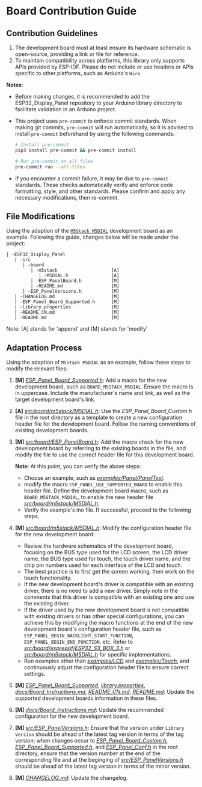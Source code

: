 # Board Contribution Guide

## Contribution Guidelines

1. The development board must at least ensure its hardware schematic is open-source, providing a link or file for reference.
2. To maintain compatibility across platforms, this library only supports APIs provided by ESP-IDF. Please do not include or use headers or APIs specific to other platforms, such as Arduino's `Wire`.

**Notes**:

- Before making changes, it is recommended to add the ESP32_Display_Panel repository to your Arduino library directory to facilitate validation in an Arduino project.
- This project uses `pre-commit` to enforce commit standards. When making git commits, `pre-commit` will run automatically, so it is advised to install `pre-commit` beforehand by using the following commands:

   ```bash
   # Install pre-commit
   pip3 install pre-commit && pre-commit install

   # Run pre-commit on all files
   pre-commit run --all-files
   ```

- If you encounter a commit failure, it may be due to `pre-commit` standards. These checks automatically verify and enforce code formatting, style, and other standards. Please confirm and apply any necessary modifications, then re-commit.

## File Modifications

Using the adaption of the [`M5Stack M5DIAL`](https://github.com/esp-arduino-libs/ESP32_Display_Panel/commit/1886c668468626b9dd2ae975f7db12df5413378e) development board as an example. Following this guide, changes below will be made under the project:

```
| -ESP32_Display_Panel
   | -src
      | -board
         | -m5stack                    [A]
            | -M5DIAL.h                [A]
         | -ESP_PanelBoard.h           [M]
         | -README.md                  [M]
      | -ESP_PanelVersions.h           [M]
   | -CHANGELOG.md                     [M]
   | -ESP_Panel_Board_Supported.h      [M]
   | -library.properties               [M]
   | -README_CN.md                     [M]
   | -README.md                        [M]
```
Note: [A] stands for 'append' and [M] stands for 'modify'

## Adaptation Process

Using the adaption of `M5Stack M5DIAL` as an example, follow these steps to modify the relevant files:

1. **[M]** *[ESP_Panel_Board_Supported.h](../ESP_Panel_Board_Supported.h)*: Add a macro for the new development board, such as `BOARD_M5STACK_M5DIAL`. Ensure the macro is in uppercase. Include the manufacturer's name and link, as well as the target development board's link.
2. **[A]** *[src/board/m5stack/M5DIAL.h](../src/board/m5stack/M5DIAL.h)*: Use the *ESP_Panel_Board_Custom.h* file in the root directory as a template to create a new configuration header file for the development board. Follow the naming conventions of existing development boards.
3. **[M]** *[src/board/ESP_PanelBoard.h](../src/board/ESP_PanelBoard.h)*: Add the macro check for the new development board by referring to the existing boards in the file, and modify the file to use the correct header file for this development board.

   **Note**: At this point, you can verify the above steps:

      - Choose an example, such as *[examples/Panel/PanelTest](../examples/Panel/PanelTest/)*.
      - modify the macro `ESP_PANEL_USE_SUPPORTED_BOARD` to enable this header file. Define the development board macro, such as `BOARD_M5STACK_M5DIAL`, to enable the new header file *[src/board/m5stack/M5DIAL.h](../src/board/m5stack/M5DIAL.h)*.
      - Verify the example's ino file. If successful, proceed to the following steps.

4. **[M]** *[src/board/m5stack/M5DIAL.h](../src/board/m5stack/M5DIAL.h)*: Modify the configuration header file for the new development board:
   - Review the hardware schematics of the development board, focusing on the BUS type used for the LCD screen, the LCD driver name, the BUS type used for touch, the touch driver name, and the chip pin numbers used for each interface of the LCD and touch.
   - The best practice is to first get the screen working, then work on the touch functionality.
   - If the new development board's driver is compatible with an existing driver, there is no need to add a new driver. Simply note in the comments that this driver is compatible with an existing one and use the existing driver.
   - If the driver used by the new development board is not compatible with existing drivers or has other special configurations, you can achieve this by modifying the macro functions at the end of the new development board's configuration header file, such as `ESP_PANEL_BEGIN_BACKLIGHT_START_FUNCTION`, `ESP_PANEL_BEGIN_END_FUNCTION`, etc. Refer to *[src/board/espressif/ESP32_S3_BOX_3.h](../src/board/espressif/ESP32_S3_BOX_3.h)* or *[src/board/m5stack/M5DIAL.h](../src/board/m5stack/M5DIAL.h)* for specific implementations.
   - Run examples other than *[examples/LCD](../examples/LCD/)* and *[examples/Touch](../examples/Touch/)*, and continuously adjust the configuration header file to ensure correct settings.

5. **[M]** *[ESP_Panel_Board_Supported](../ESP_Panel_Board_Supported.h)*, *[library.properties](../library.properties)*, *[docs/Board_Instructions.md](../docs/Board_Instructions.md)*, *[README_CN.md](../README_CN.md)*, *[README.md](../README.md)*: Update the supported development boards information in these files.
6. **[M]** *[docs/Board_Instructions.md](../docs/Board_Instructions.md)*: Update the recommended configuration for the new development board.
7. **[M]** *[src/ESP_PanelVersions.h](../src/ESP_PanelVersions.h)*: Ensure that the version under `Library Version` should be ahead of the latest tag version in terms of the tag version; when changes occur to *[ESP_Panel_Board_Custom.h](../ESP_Panel_Board_Custom.h)*, *[ESP_Panel_Board_Supported.h](../ESP_Panel_Board_Supported.h)*, and *[ESP_Panel_Conf.h](../ESP_Panel_Conf.h)* in the root directory, ensure that the version number at the end of the corresponding file and at the beginging of *[src/ESP_PanelVersions.h](../src/ESP_PanelVersions.h)* should be ahead of the latest tag version in terms of the minor version.
8. **[M]** *[CHANGELOG.md](../CHANGELOG.md)*: Update the changelog.

